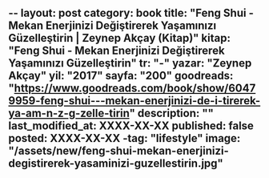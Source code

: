 --
layout: post
category: book
title: "Feng Shui - Mekan Enerjinizi Değiştirerek Yaşamınızı Güzelleştirin | Zeynep Akçay (Kitap)"
kitap: "Feng Shui - Mekan Enerjinizi Değiştirerek Yaşamınızı Güzelleştirin"
tr: "-"
yazar: "Zeynep Akçay"
yil: "2017"
sayfa: "200"
goodreads: "https://www.goodreads.com/book/show/60479959-feng-shui---mekan-enerjinizi-de-i-tirerek-ya-am-n-z-g-zelle-tirin"
description: ""
last_modified_at: XXXX-XX-XX
published: false
posted: XXXX-XX-XX
-tag: "lifestyle"
image: "/assets/new/feng-shui-mekan-enerjinizi-degistirerek-yasaminizi-guzellestirin.jpg"
---

